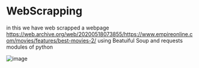# WebScrapping
in this we have web scrapped a webpage https://web.archive.org/web/20200518073855/https://www.empireonline.com/movies/features/best-movies-2/ using Beatuiful Soup and requests modules of python


![image](https://github.com/user-attachments/assets/fe17ff04-cf1a-4d34-880f-b1ec41b0c02b)
